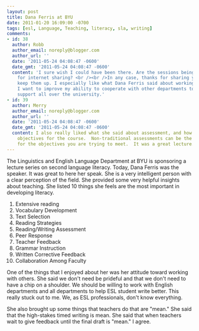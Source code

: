 ```yaml
---
layout: post
title: Dana Ferris at BYU
date: 2011-01-20 16:09:00 -0700
tags: [esl, Language, Teaching, literacy, sla, writing]
comments:
- id: 38
  author: Robb
  author_email: noreply@blogger.com
  author_url: ''
  date: '2011-05-24 04:08:47 -0600'
  date_gmt: '2011-05-24 04:08:47 -0600'
  content: 'I sure wish I could have been there. Are the sessions being recording
    for internet sharing? <br /><br />In any case, thanks for sharing your summary;
    keep them up. I especially like what Dana Ferris said about working with others:
    I want to improve my ability to cooperate with other departments to improve ESL
    support all over the university.'
- id: 39
  author: Merry
  author_email: noreply@blogger.com
  author_url: ''
  date: '2011-05-24 04:08:47 -0600'
  date_gmt: '2011-05-24 04:08:47 -0600'
  content: I also really liked what she said about assessment, and how it has to fit
    objectives for the course.  Non-traditional assessments can be the perfect fit
    for the objectives you are trying to meet.  It was a great lecture.
---
```

The Linguistics and English Language Department at BYU is sponsoring a lecture series on second language literacy. Today, Dana Ferris was the speaker. It was great to here her speak. She is a very intelligent person with a clear perception of the field. She provided some very helpful insights about teaching. She listed 10 things she feels are the most important in developing literacy.  
<!--more-->
1. Extensive reading
2. Vocabulary Development
3. Text Selection
4. Reading Strategies
5. Reading/Writing Assessment
6. Peer Response
7. Teacher Feedback
8. Grammar Instruction
9. Written Corrective Feedback
10. Collaboration Among Faculty

One of the things that I enjoyed about her was her attitude toward working with others. She said we don't need be prideful and that we don't need to have a chip on a shoulder. We should be willing to work with English departments and all departments to help ESL student write better. This really stuck out to me. We, as ESL professionals, don't know everything.  

She also brought up some things that teachers do that are "mean." She said that the high-stakes timed writing is mean. She said that when teachers wait to give feedback until the final draft is "mean." I agree.
